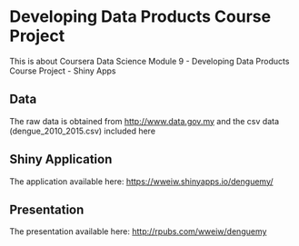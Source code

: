 # Developing Data Products Course Project

This is about Coursera Data Science Module 9 - Developing Data Products Course Project - Shiny Apps

## Data

The raw data is obtained from http://www.data.gov.my
and the csv data (dengue_2010_2015.csv) included here

## Shiny Application

The application available here: https://wweiw.shinyapps.io/denguemy/

## Presentation

The presentation available here: http://rpubs.com/wweiw/denguemy

